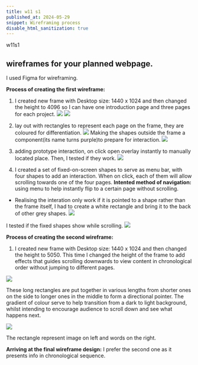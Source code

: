 ```yaml
---
title: w11 s1
published_at: 2024-05-29
snippet: Wireframing process
disable_html_sanitization: true
---
```

w11s1
## wireframes for your planned webpage. 
 I used Figma for wireframing. 

**Process of creating the first wireframe:** 
1. I created new frame with Desktop size: 1440 x 1024 and then changed the height to 4096 so I can have one introduction page and three pages for each project.
![ ](a4/4.png)
![ ](a4/5.png)

2. lay out with rectangles to represent each page on the frame, they are coloured for differentiation.
![ ](a4/r.png)
Making the shapes outside the frame a component(its name turns purple)to prepare for interaction.
![ ](a4/6.png)

3. adding prototype interaction, on click open overlay instantly to manually located place. Then, I tested if they work.
![ ](a4/t2.png) 

4. I created a set of fixed-on-screen shapes to serve as menu bar, with four shapes to add an interaction. When on click, each of them will allow scrolling towards one of the four pages.
**Intented method of navigation:** using menu to help instantly flip to a certain page without scrolling.

- Realising the interation only work if it is pointed to a shape rather than the frame itself, I had to create a white rectangle and bring it to the back of other grey shapes.
![ ](a4/7.png)

I tested if the fixed shapes show while scrolling.
![ ](a4/test1.png)



**Process of creating the second wireframe:** 
1. I created new frame with Desktop size: 1440 x 1024 and then changed the height to 5050. This time I changed the height of the frame to add effects that guides scrolling downwards to view content in chronological order without jumping to different pages.

![ ](a4/pw.png)

These long rectangles are put together in various lengths from shorter ones on the side to longer ones in the middle to form a directional pointer. The gradient of colour serve to help transition from a dark to light background, whilst intending to encourage audience to scroll down and see what happens next.

![ ](a4/wrwr.png)

The rectangle represent image on left and words on the right.


**Arriving at the final wireframe design:** I prefer the second one as it presents info in chronological sequence.





